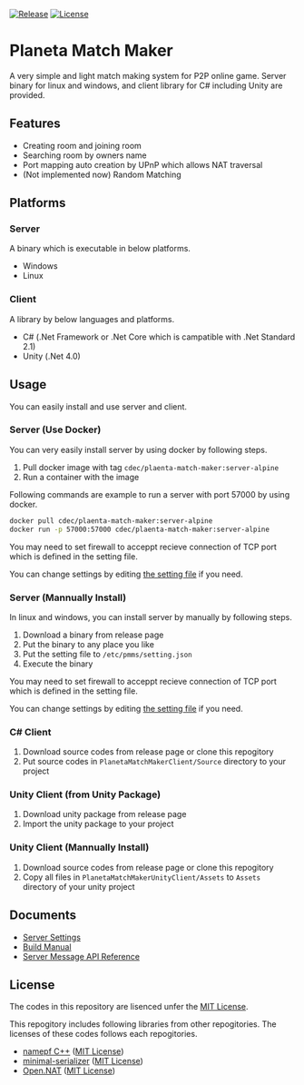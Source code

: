 [![Release](https://img.shields.io/github/v/release/CdecPGL/PlanetaMatchMaker?include_prereleases&sort=semver)](https://github.com/CdecPGL/PlanetaMatchMaker/releases)
[![License](https://img.shields.io/github/license/CdecPGL/PlanetaMatchMaker)](https://github.com/CdecPGL/PlanetaMatchMaker/blob/master/LICENSE)

# Planeta Match Maker

A very simple and light match making system for P2P online game.
Server binary for linux and windows, and client library for C# including Unity are provided.

## Features

- Creating room and joining room
- Searching room by owners name
- Port mapping auto creation by UPnP which allows NAT traversal
- (Not implemented now) Random Matching

## Platforms

### Server

A binary which is executable in below platforms.

- Windows
- Linux

### Client

A library by below languages and platforms.

- C# (.Net Framework or .Net Core which is campatible with .Net Standard 2.1)
- Unity (.Net 4.0)

## Usage

You can easily install and use server and client.

### Server (Use Docker)

You can very easily install server by using docker by following steps.

1. Pull docker image with tag `cdec/plaenta-match-maker:server-alpine`
2. Run a container with the image

Following commands are example to run a server with port 57000 by using docker.

```bash
docker pull cdec/plaenta-match-maker:server-alpine
docker run -p 57000:57000 cdec/plaenta-match-maker:server-alpine
```

You may need to set firewall to acceppt recieve connection of TCP port which is defined in the setting file.

You can change settings by editing [the setting file](Documents/ServerSettings.md) if you need.

### Server (Mannually Install)

In linux and windows, you can install server by manually by following steps.

1. Download a binary from release page
1. Put the binary to any place you like
1. Put the setting file to `/etc/pmms/setting.json`
1. Execute the binary

You may need to set firewall to acceppt recieve connection of TCP port which is defined in the setting file.

You can change settings by editing [the setting file](Documents/ServerSettings.md) if you need.

### C# Client

1. Download source codes from release page or clone this repogitory
1. Put source codes in `PlanetaMatchMakerClient/Source` directory to your project

### Unity Client (from Unity Package)

1. Download unity package from release page
1. Import the unity package to your project

### Unity Client (Mannually Install)

1. Download source codes from release page or clone this repogitory
1. Copy all files in `PlanetaMatchMakerUnityClient/Assets` to `Assets` directory of your unity project

## Documents

- [Server Settings](Documents/ServerSettings.md)
- [Build Manual](Documents/BuildManual.md)
- [Server Message API Reference](Documents/ServerMessageAPIReference.md)

## License

The codes in this repository are lisenced unfer the [MIT License](https://github.com/CdecPGL/PlanetaMatchMaker/blob/master/LICENSE).

This repogitory includes following libraries from other repogitories.
The licenses of these codes follows each repogitories.

- [namepf C++](https://github.com/Neargye/nameof) ([MIT License](https://github.com/Neargye/nameof/blob/master/LICENSE))
- [minimal-serializer](https://github.com/CdecPGL/minimal-serializer) ([MIT License](https://github.com/CdecPGL/minimal-serializer/blob/master/LICENSE))
- [Open.NAT](https://github.com/lontivero/Open.NAT) ([MIT License](https://github.com/lontivero/Open.NAT/blob/master/LICENSE))
